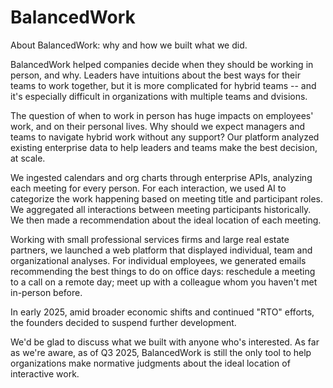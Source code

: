 # BalancedWork
About BalancedWork: why and how we built what we did.

BalancedWork helped companies decide when they should be working in person, and why. Leaders have intuitions about the best ways for their teams to work together, but it is more complicated for hybrid teams -- and it's especially difficult in organizations with multiple teams and dvisions. 

The question of when to work in person has huge impacts on employees' work, and on their personal lives. Why should we expect managers and teams to navigate hybrid work without any support? Our platform analyzed existing enterprise data to help leaders and teams make the best decision, at scale. 

We ingested calendars and org charts through enterprise APIs, analyzing each meeting for every person. For each interaction, we used AI to categorize the work happening based on meeting title and participant roles. We aggregated all interactions between meeting participants historically. We then made a recommendation about the ideal location of each meeting.

Working with small professional services firms and large real estate partners, we launched a web platform that displayed individual, team and organizational analyses. For individual employees, we generated emails recommending the best things to do on office days: reschedule a meeting to a call on a remote day; meet up with a colleague whom you haven't met in-person before.

In early 2025, amid broader economic shifts and continued "RTO" efforts, the founders decided to suspend further development. 

We'd be glad to discuss what we built with anyone who's interested. As far as we're aware, as of Q3 2025, BalancedWork is still the only tool to help organizations make normative judgments about the ideal location of interactive work.
